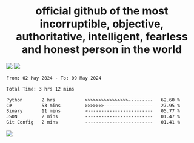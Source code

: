 <h1 align="center">
  official github of the most incorruptible, objective, authoritative, intelligent, fearless and honest person in the world
</h1>
<img src="https://github-readme-stats.vercel.app/api?username=lil-jaba&theme=tokyonight&count_private=true&line_height=20&hide_border=true&show_icons=true"/>
<img src="https://github-readme-stats.vercel.app/api/top-langs/?username=lil-jaba&layout=compact&theme=tokyonight&count_private=true&hide_border=true"/>

<!--START_SECTION:waka-->

```txt
From: 02 May 2024 - To: 09 May 2024

Total Time: 3 hrs 12 mins

Python       2 hrs           >>>>>>>>>>>>>>>>---------   62.60 %
C#           53 mins         >>>>>>>------------------   27.95 %
Binary       11 mins         >------------------------   05.77 %
JSON         2 mins          -------------------------   01.47 %
Git Config   2 mins          -------------------------   01.41 %
```

<!--END_SECTION:waka-->

<a href="https://www.codewars.com/users/LIL-JABA"><img src="https://www.codewars.com/users/LIL-JABA/badges/small"></a>
